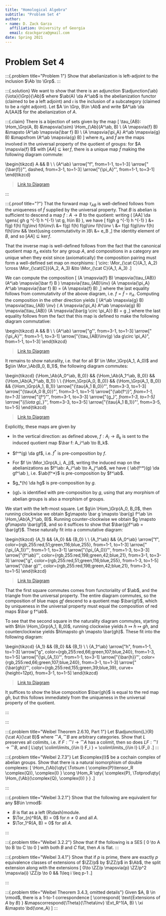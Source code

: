 ```yaml
---
title: "Homological Algebra"
subtitle: "Problem Set 4"
author:
- name: D. Zack Garza
  affiliation: University of Georgia 
  email: dzackgarza@gmail.com 
date: Spring 2021
---
```


# Problem Set 4

:::{.problem title="Problem 1"}
Show that abelianization is left-adjoint to the inclusion $\Ab \to \Grp$.
:::

:::{.solution}
We want to show that there is an adjunction $\adjunction{\ab}{\iota}{\Grp}{\Ab}$ where $\ab(A) \da A^\ab$ is the abelianization functor (claimed to be a left adjoint) and $\iota$ is the inclusion of a subcategory (claimed to be a right adjoint).
Let $A \in \Grp, B\in \Ab$ and write $A^\ab \da A/[AA]$ for the abelianization of $A$. 

:::{.claim}
There is a bijection of sets given by the map
\[
\tau_{AB}: \Hom_\Grp(A, B)
&\mapsvia{\sim} 
\Hom_{\Ab}(A^\ab, B) 
\\
(A \mapsvia{f} B) &\mapsto (A^\ab \mapsvia{\bar f} B) \\
(A \mapsvia{\pi_A} A^\ab \mapsvia{g} B) &\mapsfrom (A^\ab \mapsvia{g} B)
\]
where $\pi_A$ and $\bar f$ are the maps involved in the universal property of the quotient of groups: for $A \mapsvia{f} B$ with $[AA] \subseteq \ker f$, there is a unique map $\bar f$ making the following diagram commute:

\begin{tikzcd}
	A && B \\
	\\
	{A^\ab}
	\arrow["f", from=1-1, to=1-3]
	\arrow["{\bar{f}}"', dashed, from=3-1, to=1-3]
	\arrow["{\pi_A}"', from=1-1, to=3-1]
\end{tikzcd}

> [Link to Diagram](https://q.uiver.app/?q=WzAsMyxbMCwwLCJBIl0sWzAsMiwiQV5cXGFiIl0sWzIsMCwiQiJdLFswLDIsImYiXSxbMSwyLCJcXGJhcntmfSIsMix7InN0eWxlIjp7ImJvZHkiOnsibmFtZSI6ImRhc2hlZCJ9fX1dLFswLDEsIlxccGlfQSIsMl1d)

:::


:::{.proof title="?"}
That the forward map $\tau_{AB}$ is well-defined follows from the uniqueness of $\bar f$ supplied by the universal property. 
That $B$ is abelian is sufficient to descend a map $f:A\to B$ to the quotient: writing \( [AA] \da \gens{ gh g ^{-1} h ^{-1} \st g, h\in B}  \), we have
\[
f(gh g ^{-1} h ^{-1} ) 
&= f(g) f(h) f(g\inv) f(h\inv)\\
&= f(g) f(h) f(g)\inv f(h)\inv \\
&= f(g) f(g)\inv f(h) f(h)\inv && \text{using commutativity in }B\\
&= e_B
,\]
the identity element of $B$, and so $[AA] \subseteq \ker f$.

That the inverse map is well-defined follows from the fact that the canonical quotient map $\pi_A$ exists for any group $A$, and compositions in a category are unique when they exist since (axiomatically) the composition pairing must form a well-defined set map on morphisms:
\[
\circ: \Mor_{\cat C}(A_1, A_2) \cross \Mor_{\cat{C}}(A_2, A_3) &\to \Mor_{\cat C}(A_1, A_3)
.\]

We can compute the composition
\[
(A \mapsvia{f} B) \mapsvia{\tau_{AB}} (A^\ab \mapsvia{\bar f} B ) \mapsvia{\tau_{AB}\inv} (A \mapsvia{\pi_A} A^\ab \mapsvia{\bar f} B) = (A \mapsvia{f} B)
,\]
where the last equality follows from commutativity of the above diagram, i.e. $f = \bar f \circ \pi_A$.
Computing the composition in the other direction yields
\[
(A^\ab \mapsvia{g} B)
\mapsvia{\tau_{AB} \inv} ( A \mapsvia{\pi_A} A^\ab \mapsvia{g} B)
\mapsvia{\tau_{AB}} (A \mapsvia{\bar{g \circ \pi_A}} B)
= g
,\]
where the last equality follows from the fact that this map is defined to make the following diagram commutative:

\begin{tikzcd}
	A && B \\
	\\
	{A^\ab}
	\arrow["g"', from=3-1, to=1-3]
	\arrow["{\pi_A}"', from=1-1, to=3-1]
	\arrow["{\tau_{AB}\inv(g) \da g\circ \pi_A}", from=1-1, to=1-3]
\end{tikzcd}


> [Link to Diagram](https://q.uiver.app/?q=WzAsMyxbMCwwLCJBIl0sWzAsMiwiQV5cXGFiIl0sWzIsMCwiQiJdLFsxLDIsImciLDJdLFswLDEsIlxccGlfQSIsMl0sWzAsMiwiXFx0YXVfe0FCfVxcaW52KGcpIFxcZGEgZ1xcY2lyYyBcXHBpX0EiXV0=)

It remains to show naturality, i.e. that for all $f \in \Mor_\Grp(A_1, A_0)$ and $g\in \Mor_\Ab(B_0, B_1)$, the following diagram commutes:

\begin{tikzcd}
	{\Hom_\Ab(A_0^\ab, B_0)} && {\Hom_\Ab(A_1^\ab, B_0)} && {\Hom_\Ab(A_1^\ab, B_1)} \\
	\\
	{\Hom_\Grp(A_0, B_0)} && {\Hom_\Grp(A_1, B_0)} && {\Hom_\Grp(A_1, B_1)}
	\arrow["{\tau{A_1 B_0}}"', from=3-3, to=1-3]
	\arrow["{\tau{A_0 B_0}}"', from=3-1, to=1-1]
	\arrow["{\ab(f^*)}", from=1-1, to=1-3]
	\arrow["{f^*}"', from=3-1, to=3-3]
	\arrow["{g_*}", from=1-3, to=1-5]
	\arrow["{(\iota g)_*}"', from=3-3, to=3-5]
	\arrow["{\tau{A_1 B_1}}"', from=3-5, to=1-5]
\end{tikzcd}

> [Link to Diagram](https://q.uiver.app/?q=WzAsNixbMCwwLCJcXEhvbV9cXEFiKEFfMF5cXGFiLCBCXzApIl0sWzAsMiwiXFxIb21fXFxHcnAoQV8wLCBCXzApIl0sWzIsMCwiXFxIb21fXFxBYihBXzFeXFxhYiwgQl8wKSJdLFsyLDIsIlxcSG9tX1xcR3JwKEFfMSwgQl8wKSJdLFs0LDAsIlxcSG9tX1xcQWIoQV8xXlxcYWIsIEJfMSkiXSxbNCwyLCJcXEhvbV9cXEdycChBXzEsIEJfMSkiXSxbMywyLCJcXHRhdXtBXzEgQl8wfSIsMl0sWzEsMCwiXFx0YXV7QV8wIEJfMH0iLDJdLFswLDIsIlxcYWIoZl4qKSJdLFsxLDMsImZeKiIsMl0sWzIsNCwiZ18qIl0sWzMsNSwiKFxcaW90YSBnKV8qIiwyXSxbNSw0LCJcXHRhdXtBXzEgQl8xfSIsMl1d)

Explicitly, these maps are given by

- In the vertical direction: as defined above, $f:A_i \to B_k$ is sent to the induced quotient map $\bar f: A_i^\ab \to B_k$.

- $f^*(g) \da gf$, i.e. $f^*$ is pre-composition by $f$.

- For $f \in \Mor_\Grp(A_i, A_j)$, writing the induced map on the abelianizations as $f^\ab: A_i^\ab \to A_j^\ab$, we have \( \ab(f^*)(g) \da gf^\ab \), i.e. $\ab(f^*)$ is pre-composition by $f^\ab$.

- $g_*(h) \da hg$ is pre-composition by $g$.

- $(\iota g)_*$ is identified with pre-composition by $g$, using that any morphism of abelian groups is also a morphism of groups.

We start with the left-most square.
Let $g\in \Hom_\Grp(A_0, B_0$, then running clockwise we obtain $g\mapsto \bar g \mapsto \bar{g} f^\ab \in \Hom_\Ab(A_1^\ab, B)$.
Running counter-clockwise we obtain $g \mapsto gf\mapsto \bar{gf}$, and so it suffices to show that $\bar{g}f^\ab = \bar{gf}$.
These naturally fit into a commutative diagram:

\begin{tikzcd}
	{A_1} && {A_0} && {B_0} \\
	\\
	{A_1^\ab} && {A_0^\ab}
	\arrow["f", color={rgb,255:red,51;green,116;blue,255}, from=1-1, to=1-3]
	\arrow["{\pi_{A_1}}"', from=1-1, to=3-1]
	\arrow["{\pi_{A_0}}"', from=1-3, to=3-3]
	\arrow["{f^\ab}"', color={rgb,255:red,198;green,42;blue,21}, from=3-1, to=3-3]
	\arrow["g", color={rgb,255:red,51;green,116;blue,255}, from=1-3, to=1-5]
	\arrow["{\bar g}"', color={rgb,255:red,198;green,42;blue,21}, from=3-3, to=1-5]
\end{tikzcd}

> [Link to Diagram](https://q.uiver.app/?q=WzAsNSxbMCwwLCJBXzEiXSxbMCwyLCJBXzFeXFxhYiJdLFsyLDAsIkFfMCJdLFsyLDIsIkFfMF5cXGFiIl0sWzQsMCwiQl8wIl0sWzAsMiwiZiIsMCx7ImNvbG91ciI6WzIyMSwxMDAsNjBdfSxbMjIxLDEwMCw2MCwxXV0sWzAsMSwiXFxwaV97QV8xfSIsMl0sWzIsMywiXFxwaV97QV8wfSIsMl0sWzEsMywiZl5cXGFiIiwyLHsiY29sb3VyIjpbNyw4MSw0M119LFs3LDgxLDQzLDFdXSxbMiw0LCJnIiwwLHsiY29sb3VyIjpbMjIxLDEwMCw2MF19LFsyMjEsMTAwLDYwLDFdXSxbMyw0LCJcXGJhciBnIiwyLHsiY29sb3VyIjpbNyw4MSw0M119LFs3LDgxLDQzLDFdXV0=)

That the first square commutes comes from functoriality of $\ab$, and the triangle from the universal property. 
The entire diagram commutes, so the composition of blue maps $gf$ descend to a quotient map $\bar{gf}$, which by uniqueness in the universal property must equal the composition of red maps $\bar g f^\ab$.

To see that the second square in the naturality diagram commutes, starting with $h\in \Hom_\Grp(A_1, B_0)$, running clockwise yields $h \mapsto \bar h \mapsto g\bar{h}$, and counterclockwise yields $h\mapsto gh \mapsto \bar{gh}$.
These fit into the following diagram:

\begin{tikzcd}
	{A_1} && {B_0} && {B_1} \\
	\\
	{A_1^\ab}
	\arrow["h", from=1-1, to=1-3]
	\arrow["g", color={rgb,255:red,66;green,107;blue,240}, from=1-3, to=1-5]
	\arrow["{\pi_{A_1}}"', from=1-1, to=3-1]
	\arrow["{\bar{h}}"', color={rgb,255:red,66;green,107;blue,240}, from=3-1, to=1-3]
	\arrow["{\bar{gh}}"', color={rgb,255:red,155;green,39;blue,39}, curve={height=12pt}, from=3-1, to=1-5]
\end{tikzcd}

> [Link to Diagram](https://q.uiver.app/?q=WzAsNCxbMCwwLCJBXzEiXSxbMCwyLCJBXzFeXFxhYiJdLFsyLDAsIkJfMCJdLFs0LDAsIkJfMSJdLFswLDIsImgiXSxbMiwzLCJnIiwwLHsiY29sb3VyIjpbMjI2LDg1LDYwXX0sWzIyNiw4NSw2MCwxXV0sWzAsMSwiXFxwaV97QV8xfSIsMl0sWzEsMiwiXFxiYXJ7aH0iLDIseyJjb2xvdXIiOlsyMjYsODUsNjBdfSxbMjI2LDg1LDYwLDFdXSxbMSwzLCJcXGJhcntnaH0iLDIseyJjdXJ2ZSI6MiwiY29sb3VyIjpbMCw2MCwzOF19LFswLDYwLDM4LDFdXV0=)

It suffices to show the blue composition $\bar{gh}$ is equal to the red map $g\bar{h}$, but this follows immediately from the uniqueness in the universal property of the quotient.

:::


:::

:::{.problem title="Weibel Theorem 2.6.10, Part 1"}
Let $\adjunction{L}{R}{\cat A}{\cat B}$ where $\cat{A}, \cat{B}$ are arbitrary categories.
Show that $L$ preserves all colimits, i.e. if $F: \cat I\to \cat A$ has a colimit, then so does $LF: \cat I \to \cat B$, and
\[
L\qty{ \colim\limits_{i\in I} F_i } = \colim\limits_{i\in I} L(F_i)
.\]
:::

:::{.problem title="Weibel 2.7.3"}
Let $\complex{I}$ be a cochain complex of abelian groups.
Show that there is a natural isomorphism of double complexes:
\[
\Hom_{\Ab}\qty{ \Totsum ( \complex{P}\tensor_R \complex{Q}), \complex{I} }
\cong
\Hom_R \qty{ \complex{P}, \Totprod\qty{ \Hom_{\Ab}(\complex{Q}, \complex{I}) }  } 
.\]

:::

:::{.problem title="Weibel 3.2.1"}
Show that the following are equivalent for any $B\in \rmod$:

- $B$ is flat as a left \(R\dash\)module.
- $\Tor_{n}^R(A, B) = 0$ for $n\neq 0$ and all $A$.
- $\Tor_1^R(A, B) = 0$ for all $A$.

:::

:::{.problem title="Weibel 3.2.2"}
Show that if the following is a SES
\[
0 \to A \to B \to C \to 0
\]
with both $B$ and $C$ flat, then $A$ is flat.
:::

:::{.problem title="Weibel 3.4.1"}
Show that if $p$ is prime, there are exactly $p$ equivalence classes of extensions of $\ZZ/p$ by $\ZZ/p$ in $\Ab$, the split extension along with the extensions 
\[
0\to \ZZ/p \mapsvia{p} \ZZ/p^2 \mapsvia{i} \ZZ/p \to 0 && 1\leq i \leq p-1
.\]


:::

:::{.problem title="Weibel Theorem 3.4.3, omitted details"}
Given $A, B \in \rmod$, there is a 1-to-1 correspondence 
\[
\correspond{
  \text{Extensions of $A$ by $B$}
}
&\mapscorrespond{\Theta}{\Theta\inv}
\Ext_R^1(A, B) \\
\xi &\mapsto \bd(\one_A)
\]
:::



